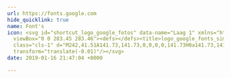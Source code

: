 ```yaml
---
url: https://fonts.google.com
hide_quicklink: true
name: Font's
icon: <svg id="shortcut_logo_google_fotos" data-name="Laag 1" xmlns="http://www.w3.org/2000/svg"
  viewBox="0 0 283.45 283.46"><defs></defs><title>logo_google_fonts_simple</title><path
  class="cls-1" d="M242,41.51A141.73,141.73,0,0,0,0,141.73H0a141.73,141.73,0,0,0,283.45,0h0A141.25,141.25,0,0,0,242,41.51Zm-48.38,55H125.76v32.37h54.72v25.68H125.76v58.18H96.63V70.8h97Z"
  transform="translate(-0.01)"/></svg>
date: 2019-01-16 21:47:04 +0000

---
```

